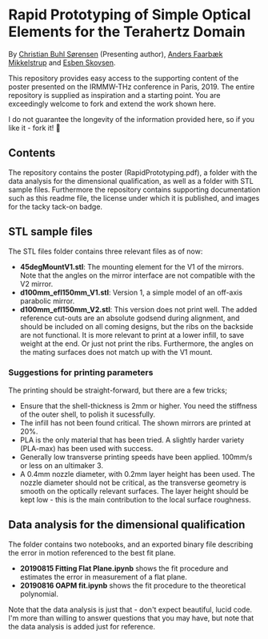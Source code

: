 # Rapid Prototyping of Simple Optical Elements for the Terahertz Domain
By [Christian Buhl Sørensen](https://vbn.aau.dk/en/persons/139637) (Presenting author), [Anders Faarbæk Mikkelstrup](https://vbn.aau.dk/en/persons/143999) and [Esben Skovsen](https://vbn.aau.dk/en/persons/113858).

This repository provides easy access to the supporting content of the poster presented on the IRMMW-THz conference in Paris, 2019. The entire repository is supplied as inspiration and a starting point. You are exceedingly welcome to fork and extend the work shown here.

I do not guarantee the longevity of the information provided here, so if you like it - fork it! :dancer:


## Contents

The repository contains the poster (RapidPrototyping.pdf), a folder with the data analysis for the dimensional qualification, as well as a folder with STL sample files. Furthermore the repository contains supporting documentation such as this readme file, the license under which it is published, and images for the tacky tack-on badge.


## STL sample files
The STL files folder contains three relevant files as of now:
 - **45degMountV1.stl**: The mounting element for the V1 of the mirrors. Note that the angles on the mirror interface are not compatible with the V2 mirror.
 - **d100mm_efl150mm_V1.stl**: Version 1, a simple model of an off-axis parabolic mirror. 
 - **d100mm_efl150mm_V2.stl**: This version does not print well. The added reference cut-outs are an absolute godsend during alignment, and should be included on all coming designs, but the ribs on the backside are not functional. It is more relevant to print at a lower infill, to save weight at the end. Or just not print the ribs. Furthermore, the angles on the mating surfaces does not match up with the V1 mount.
 
### Suggestions for printing parameters
The printing should be straight-forward, but there are a few tricks;
 - Ensure that the shell-thickness is 2mm or higher. You need the stiffness of the outer shell, to polish it sucessfully. 
 - The infill has not been found critical. The shown mirrors are printed at 20%. 
 - PLA is the only material that has been tried. A slightly harder variety (PLA-max) has been used with success.
 - Generally low transverse printing speeds have been applied. 100mm/s or less on an ultimaker 3.
 - A 0.4mm nozzle diameter, with 0.2mm layer height has been used. The nozzle diameter should not be critical, as the transverse geometry is smooth on the optically relevant surfaces. The layer height should be kept low - this is the main contribution to the local surface roughness.
 
 
## Data analysis for the dimensional qualification
The folder contains two notebooks, and an exported binary file describing the error in motion referenced to the best fit plane. 
 
 - **20190815 Fitting Flat Plane.ipynb** shows the fit procedure and estimates the error in measurement of a flat plane.
 - **20190816 OAPM fit.ipynb** shows the fit procedure to the theoretical polynomial.
 
Note that the data analysis is just that - don't expect beautiful, lucid code. I'm more than willing to answer questions that you may have, but note that the data analysis is added just for reference.
